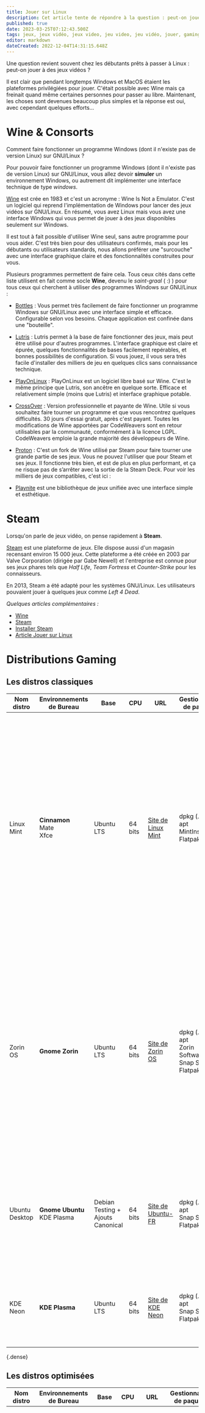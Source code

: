 ```yaml
---
title: Jouer sur Linux
description: Cet article tente de répondre à la question : peut-on jouer à des jeux vidéos sur GNU/Linux ?
published: true
date: 2023-03-25T07:12:43.500Z
tags: jeux, jeux vidéo, jeux video, jeu video, jeu vidéo, jouer, gaming
editor: markdown
dateCreated: 2022-12-04T14:31:15.648Z
---
```


Une question revient souvent chez les débutants prêts à passer à Linux : peut-on jouer à des jeux vidéos ?

Il est clair que pendant longtemps Windows et MacOS étaient les plateformes privilégiées pour jouer. C'était possible avec Wine mais ça freinait quand même certaines personnes pour passer au libre. Maintenant, les choses sont devenues beaucoup plus simples et la réponse est oui, avec cependant quelques efforts...

# Wine & Consorts

Comment faire fonctionner un programme Windows (dont il n'existe pas de version Linux) sur GNU/Linux ?

Pour pouvoir faire fonctionner un programme Windows (dont il n'existe pas de version Linux) sur GNU/Linux, vous allez devoir **simuler** un environnement Windows, ou autrement dit implémenter une interface technique de type *windows*.

[Wine](https://www.winehq.org/) est crée en 1983 et c'est un acronyme : Wine Is Not a Emulator. C'est un logiciel qui reprend l'implémentation de Windows pour lancer des jeux vidéos sur GNU/Linux. En résumé, vous avez Linux mais vous avez une interface Windows qui vous permet de jouer à des jeux disponibles seulement sur Windows. 

Il est tout à fait possible d'utiliser Wine seul, sans autre programme pour vous aider. C'est très bien pour des utilisateurs confirmés, mais pour les débutants ou utilisateurs standards, nous allons préférer une "surcouche" avec une interface graphique claire et des fonctionnalités construites pour vous. 

Plusieurs programmes permettent de faire cela. Tous ceux cités dans cette liste utilisent en fait comme socle **Wine**, devenu le *saint-graal* ( :) ) pour tous ceux qui cherchent à utiliser des programmes Windows sur GNU/Linux :

- [Bottles](https://usebottles.com/) : Vous permet très facilement de faire fonctionner un programme Windows sur GNU/Linux avec une interface simple et efficace. Configurable selon vos besoins. Chaque application est confinée dans une "bouteille".

- [Lutris](https://lutris.net/) : Lutris permet à la base de faire fonctionner des jeux, mais peut être utilisé pour d'autres programmes. L'interface graphique est claire et épurée, quelques fonctionnalités de bases facilement repérables, et bonnes possibilités de configuration. Si vous jouez, il vous sera très facile d'installer des milliers de jeu en quelques clics sans connaissance technique.

- [PlayOnLinux](https://www.playonlinux.com/fr/) : PlayOnLinux est un logiciel libre basé sur Wine. C'est le même principe que Lutris, son ancêtre en quelque sorte. Efficace et relativement simple (moins que Lutris) et interface graphique potable.

- [CrossOver](https://www.codeweavers.com/) : Version professionnelle et payante de Wine. Utile si vous souhaitez faire tourner un programme et que vous rencontrez quelques difficultés. 30 jours d'essai gratuit, après c'est payant. Toutes les modifications de Wine apportées par CodeWeavers sont en retour utilisables par la communauté, conformément à la licence LGPL. CodeWeavers emploie la grande majorité des développeurs de Wine.

- [Proton](https://www.protondb.com/) : C'est un fork de Wine utilisé par Steam pour faire tourner une grande partie de ses jeux. Vous ne pouvez l'utiliser que pour Steam et ses jeux. Il fonctionne très bien, et est de plus en plus performant, et ça ne risque pas de s’arrêter avec la sortie de la Steam Deck. Pour voir les milliers de jeux compatibles, c'est ici :

- [Playnite](https://playnite.link/) est une bibliothèque de jeux unifiée avec une interface simple et esthétique.

# Steam

Lorsqu'on parle de jeux vidéo, on pense rapidement à **Steam**. 

[Steam](https://store.steampowered.com/?l=french) est une plateforme de jeux. Elle dispose aussi d'un magasin recensant environ 15 000 jeux. Cette plateforme a été créée en 2003 par Valve Corporation (dirigée par Gabe Newell) et l'entreprise est connue pour ses jeux phares tels que *Half Life*, *Team Fortress* et *Counter-Strike* pour les connaisseurs.

En 2013, Steam a été adapté pour les systèmes GNU/Linux. Les utilisateurs pouvaient jouer à quelques jeux comme *Left 4 Dead*.

_Quelques articles complémentaires :_
- [Wine](https://fr.wikipedia.org/wiki/Wine)
- [Steam](https://fr.wikipedia.org/wiki/Steam)
- [Installer Steam](https://fr.wikihow.com/installer-Steam)
- [Article Jouer sur Linux](https://www.clubic.com/jeu-video/steam-machine/actualite-5038-jouer-sur-linux-c-est-possible-on-a-essaye-et-on-a-adore-.html)


# Distributions Gaming

## Les distros classiques

| Nom distro | Environnements<br>de Bureau | Base | CPU | URL | Gestionnaires<br>de paquets |  Commentaires |
|----------|----------|----------|----------|----------|----------|----------|
| Linux Mint | **Cinnamon**<br>Mate<br>Xfce | Ubuntu LTS | 64 bits | [Site de Linux Mint](https://linuxmint.com/download.php) | dpkg (.deb)<br>apt<br>MintInstall<br>Flatpak | Cette distribution est tellement stable que vous pourrez très bien partir sur une base Mint, puis installer les outils de gaming, Steam, Lutris, etc. et la plupart des jeux tourneront ! <br>**Néanmoins sur des configurations récentes, cette distribution n'exploitera pas tout le potentiel des composants CPU et graphique, un compromis à faire !** |
| Zorin OS | **Gnome Zorin** | Ubuntu LTS | 64 bits | [Site de Zorin OS](https://zorin.com/os/download/) | dpkg (.deb)<br>apt<br>Zorin SoftwareStore<br>Snap Store<br>Flatpak | Idem ici, distribution extrêmement stable, ce qui lui permet d'obtenir des performances honorables<br>**Les équipes de Zorin ont même plancher sur une compatibilité accrue des programmes Windows. Mais tout comme Linux Mint, pour des configurations très récentes, les performances peuvent être inférieures des distros optimisées.** |
| Ubuntu Desktop | **Gnome Ubuntu**<br>KDE Plasma | Debian Testing + Ajouts Canonical | 64 bits | [Site de Ubuntu-FR](https://www.ubuntu-fr.org/download/) | dpkg (.deb)<br>apt<br>Snap Store<br>Flatpak | N'oublions pas non plus Ubuntu, qui avec les DE GNOME ou KDE (uniquement), d'après certains tests permettent d'obtenir de bonnes performances en gaming. |
| KDE Neon | **KDE Plasma** | Ubuntu LTS | 64 bits | [Site de KDE Neon](https://neon.kde.org/) | dpkg (.deb)<br>apt<br>Snap Store<br>Flatpak | C'est une belle surprise car, dans quelques tests d'utilisateurs, elle arrive à concurrencer les distributions optimisées. |
{.dense}

## Les distros optimisées

| Nom distro | Environnements<br>de Bureau | Base | CPU | URL | Gestionnaires<br>de paquets |  Commentaires |
|----------|----------|----------|----------|----------|----------|----------|
| Nobara | **Gnome**<br>KDE Plasma<br> | Fedora | 64 bits | [Site de Nobara](https://nobaraproject.org/download-nobara/) | dnf | Nobara est l'une des distributions les plus prometteuses pour le gaming, le streaming et la création de contenus. Elle est cependant assez jeune mais évolue vite et possède déjà un bon socle d'utilisateurs. Basé sur le `kernel-zen` modifié et optimisé.<br>**Vous trouverez cependant certains jeux qui ne tourneront pas sans configuration préalable. Pour ce faire, il conviendra de s'appuyer sur le site [ProtonDB](https://www.protondb.com/).** |
| Garuda | **KDE Plasma**<br>Gnome<br>Xfce | Arch Linux | 64 bits | [Site de Garuda](https://garudalinux.org/downloads.html) | pacman | Distribution qui se veut tournée vers le gaming sur Linux. Basé sur le `kernel-zen` ou le `kernel-amd` (pour les possesseurs de matériels AMD).<br>**Vous trouverez également ici certains jeux qui devront être configurés grâce à [ProtonDB](https://www.protondb.com/).** |
| Kernel XanMod | KDE Plasma<br>Gnome<br>Xfce | Ubuntu | 64 bits | [Site de XanMod](https://xanmod.org/) | apt | Nous fournissons ici une solution différente : l'idée ici est d'installer une distribution standard basée sur Ubuntu (Ubuntu, Mint, Zorin ou autre), avec l'installation du kernel XanMod, dédié au gaming et l'optimisation du système.<br>**Réservé à ceux qui ont un bagage Linux important !** |
{.dense}


*Par LPGEL*
